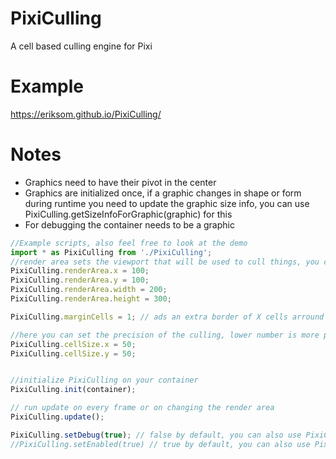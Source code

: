 # PixiCulling
A cell based culling engine for Pixi

# Example
https://eriksom.github.io/PixiCulling/

# Notes
* Graphics need to have their pivot in the center
* Graphics are initialized once, if a graphic changes in shape or form during runtime you need to update the graphic size info, you can use PixiCulling.getSizeInfoForGraphic(graphic) for this
* For debugging the container needs to be a graphic

```javascript
//Example scripts, also feel free to look at the demo
import * as PixiCulling from './PixiCulling';
//render area sets the viewport that will be used to cull things, you can also change these during runtime
PixiCulling.renderArea.x = 100;
PixiCulling.renderArea.y = 100;
PixiCulling.renderArea.width = 200;
PixiCulling.renderArea.height = 300;

PixiCulling.marginCells = 1; // ads an extra border of X cells arround the renderArea, usefull when setting renderArea to full screen and you dont want big objects to pop in the screen, default=0 You can also set this to a negative number.

//here you can set the precision of the culling, lower number is more precision, don't change these during runtime
PixiCulling.cellSize.x = 50;
PixiCulling.cellSize.y = 50;


//initialize PixiCulling on your container
PixiCulling.init(container);

// run update on every frame or on changing the render area
PixiCulling.update();

PixiCulling.setDebug(true); // false by default, you can also use PixiCulling.toggleDebug();
//PixiCulling.setEnabled(true) // true by default, you can also use PixiCulling.toggleEnabled();

```
